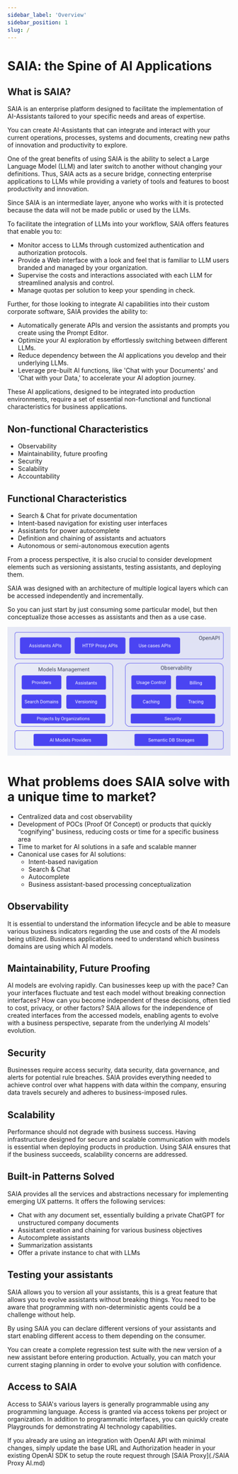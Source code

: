 ```yaml
---
sidebar_label: 'Overview'
sidebar_position: 1
slug: /
---
```

# SAIA: the Spine of AI  Applications

## What is SAIA?

SAIA is an enterprise platform designed to facilitate the implementation of AI-Assistants tailored to your specific needs and areas of expertise.

You can create AI-Assistants that can integrate and interact with your current operations, processes, systems and documents, creating new paths of innovation and productivity to explore.

One of the great benefits of using SAIA is the ability to select a Large Language Model (LLM) and later switch to another without changing your definitions. Thus, SAIA acts as a secure bridge, connecting enterprise applications to LLMs while providing a variety of tools and features to boost productivity and innovation.

Since SAIA is an intermediate layer, anyone who works with it is protected because the data will not be made public or used by the LLMs. 

To facilitate the integration of LLMs into your workflow, SAIA offers features that enable you to:
* Monitor access to LLMs through customized authentication and authorization protocols.
* Provide a Web interface with a look and feel that is familiar to LLM users branded and managed by your organization. 
* Supervise the costs and interactions associated with each LLM for streamlined analysis and control.
* Manage quotas per solution to keep your spending in check.

Further, for those looking to integrate AI capabilities into their custom corporate software, SAIA provides the ability to:
* Automatically generate APIs and version the assistants and prompts you create using the Prompt Editor. 
* Optimize your AI exploration by effortlessly switching between different LLMs.
* Reduce dependency between the AI applications you develop and their underlying LLMs.
* Leverage pre-built AI functions, like 'Chat with your Documents' and 'Chat with your Data,' to accelerate your AI adoption journey.


These AI applications, designed to be integrated into production environments, require a set of essential non-functional and functional characteristics for business applications. 


## Non-functional Characteristics 
- Observability 
- Maintainability, future proofing 
- Security 
- Scalability
- Accountability

## Functional Characteristics 
- Search & Chat for private documentation 
- Intent-based navigation for existing user interfaces 
- Assistants for power autocomplete 
- Definition and chaining of assistants and actuators 
- Autonomous or semi-autonomous execution agents 

From a process perspective, it is also crucial to consider development elements such as versioning assistants, testing assistants, and deploying them. 

SAIA was designed with an architecture of multiple logical layers which can be accessed independently and incrementally.

So you can just start by just consuming some particular model, but then conceptualize those accesses as assistants and then as a use case.

![image](../assets/images/GBrain-FunctionalCharacteristics.png)

# What problems does SAIA solve with a unique time to market? 

+ Centralized data and cost observability 
+ Development of POCs (Proof Of Concept) or products that quickly “cognifying” business, reducing costs or time for a specific business area 
+ Time to market for AI solutions in a safe and scalable manner 
+ Canonical use cases for AI solutions: 
  - Intent-based navigation 
  - Search & Chat 
  - Autocomplete 
  - Business assistant-based processing conceptualization 

## Observability 

It is essential to understand the information lifecycle and be able to measure various business indicators regarding the use and costs of the AI models being utilized. 
Business applications need to understand which business domains are using which AI models. 

## Maintainability, Future Proofing 

AI models are evolving rapidly. Can businesses keep up with the pace? Can your interfaces fluctuate and test each model without breaking connection interfaces? How can you become independent of these decisions, often tied to cost, privacy, or other factors? 
SAIA allows for the independence of created interfaces from the accessed models, enabling agents to evolve with a business perspective, separate from the underlying AI models' evolution. 

## Security 

Businesses require access security, data security, data governance, and alerts for potential rule breaches. SAIA provides everything needed to achieve control over what happens with data within the company, ensuring data travels securely and adheres to business-imposed rules. 

## Scalability 

Performance should not degrade with business success. Having infrastructure designed for secure and scalable communication with models is essential when deploying products in production. Using SAIA ensures that if the business succeeds, scalability concerns are addressed. 

## Built-in Patterns Solved 

SAIA provides all the services and abstractions necessary for implementing emerging UX patterns. It offers the following services: 

- Chat with any document set, essentially building a private ChatGPT for unstructured company documents 
- Assistant creation and chaining for various business objectives 
- Autocomplete assistants 
- Summarization assistants
- Offer a private instance to chat with LLMs 

## Testing your assistants

SAIA allows you to version all your assistants, this is a great feature that allows you to evolve assistants without breaking things.
You need to be aware that programming with non-deterministic agents could be a challenge without help.

By using SAIA you can declare different versions of your assistants and start enabling different access to them depending on the consumer.

You can create a complete regression test suite with the new version of a new assistant before entering production. Actually, you can match your current staging planning in order to evolve your solution with confidence.

## Access to SAIA 

Access to SAIA's various layers is generally programmable using any programming language. Access is granted via access tokens per project or organization. 
In addition to programmatic interfaces, you can quickly create Playgrounds for demonstrating AI technology capabilities. 

If you already are using an integration with OpenAI API with minimal changes, simply update the base URL and Authorization header in your existing OpenAI SDK to setup the route request through [SAIA Proxy](./SAIA Proxy AI.md)
